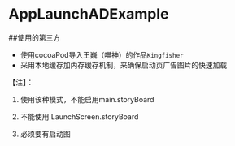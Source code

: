# AppLaunchADExample

##使用的第三方
- 使用cocoaPod导入王巍（喵神）的作品`Kingfisher`
- 采用本地缓存加内存缓存机制，来确保启动页广告图片的快速加载 

【注】：
1. 使用该种模式，不能启用main.storyBoard

2. 不能使用 LaunchScreen.storyBoard

3. 必须要有启动图

